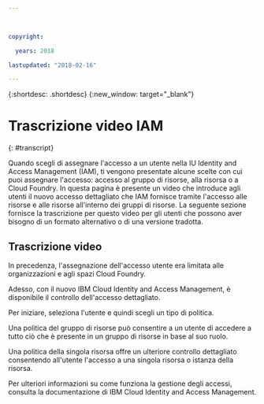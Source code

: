 ```yaml
---

 

copyright:

  years: 2018

lastupdated: "2018-02-16" 

---
```



{:shortdesc: .shortdesc} 
{:new_window: target="_blank"}

# Trascrizione video IAM
{: #transcript}

Quando scegli di assegnare l'accesso a un utente nella IU Identity and Access Management (IAM), ti vengono presentate alcune scelte con cui puoi assegnare l'accesso: accesso al gruppo di risorse, alla risorsa o a Cloud Foundry. In questa pagina è presente un video che introduce agli utenti il nuovo accesso dettagliato che IAM fornisce tramite l'accesso alle risorse e alle risorse all'interno dei gruppi di risorse. La seguente sezione fornisce la trascrizione per questo video per gli utenti che possono aver bisogno di un formato alternativo o di una versione tradotta. 


## Trascrizione video

In precedenza, l'assegnazione dell'accesso utente era limitata alle organizzazioni e agli spazi Cloud Foundry. 

Adesso, con il nuovo  IBM Cloud Identity and Access Management, è disponibile il controllo dell'accesso dettagliato.

Per iniziare, seleziona l'utente e quindi scegli un tipo di politica.

Una politica del gruppo di risorse può consentire a un utente di accedere a tutto ciò che è presente in un gruppo di risorse in base al suo ruolo. 

Una politica della singola risorsa offre un ulteriore controllo dettagliato consentendo all'utente l'accesso a una singola risorsa o istanza della risorsa. 

Per ulteriori informazioni su come funziona la gestione degli accessi, consulta la documentazione di IBM Cloud Identity and Access Management.
